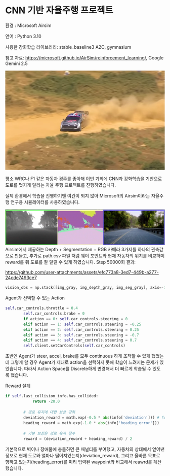 # CNN 기반 자율주행 프로젝트

환경 : Microsoft Airsim

언어 : Python 3.10

사용한 강화학습 라이브러리: stable_baseline3 A2C, gymnasium

참고 자료: https://microsoft.github.io/AirSim/reinforcement_learning/,
Google Gemini 2.5

![img.png](img.png)

평소 WRC나 F1 같은 자동차 경주를 좋아해 이번 기회에 CNN과 강화학습을 기반으로
도로를 멋지게 달리는 자율 주행 프로젝트를 진행하였습니다.

실제 환경에서 학습을 진행하기엔 여건이 되지 않아 Microsoft의 Airsim이라는
자율주행 연구용 시뮬레이터를 사용하였습니다.

![img_1.png](img_1.png)
Airsim에서 제공하는 Depth + Segmentation + RGB 카메라 3가지를 하나의 관측값으로 만들고,
추가로 path.csv 파일 처럼 웨이 포인트와 현재 자동차의 위치를 비교하며 reward를 줘 도로를 잘 달릴 수 있게 하였습니다.
Step 50000회 결과:

https://github.com/user-attachments/assets/efc773a8-3ed7-449b-a277-24cde7493ce7




```python
vision_obs = np.stack([img_gray, img_depth_gray, img_seg_gray], axis=-1)
```

Agent가 선택할 수 있는 Action
```python
self.car_controls.throttle = 0.4
        self.car_controls.brake = 0
        if action == 0: self.car_controls.steering = 0
        elif action == 1: self.car_controls.steering = -0.25
        elif action == 2: self.car_controls.steering = 0.25
        elif action == 3: self.car_controls.steering = -0.7
        elif action == 4: self.car_controls.steering = 0.7
        self.client.setCarControls(self.car_controls)
```

초반엔 Agent가 steer, accel, brake를 모두 continuous 하게 조작할 수 있게 했었는데 
그렇게 할 경우 Agent가 제대로 action을 선택하지 못해 학습이 느려지는 문제가 있었습니다.
따라서 Action Space를 Discrete하게 변경해서 더 빠르게 학습될 수 있도록 했습니다.

Reward 설계
```python
if self.last_collision_info.has_collided:
            return -20.0

        # 경로 유지에 대한 보상 강화
        deviation_reward = math.exp(-0.5 * abs(info['deviation'])) # 더 뾰족하게 만들어 중앙 유지 유도
        heading_reward = math.exp(-1.0 * abs(info['heading_error']))

        # 기본 보상은 경로 유지 점수
        reward = (deviation_reward + heading_reward) / 2
```

기본적으로 벽이나 장애물에 충돌하면 큰 패널티를 부여했고, 자동차의 상태에서 얻어낸 정보로
현재 도로와 얼마나 떨어져있는지(deviation_reward), 그리고 올바른 목표로 향하고 있는지(heading_error)를 미리 입력된
waypoint와 비교해서 reawrd를 계산했습니다.
